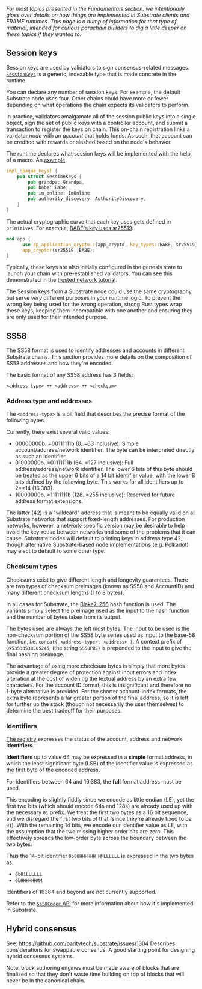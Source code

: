 _For most topics presented in the Fundamentals section, we intentionally gloss over details on how things are implemented in Substrate clients and FRAME runtimes._
_This page is a dump of information for that type of material, intended for curious parachain builders to dig a little deeper on these topics if they wanted to._

## Session keys

Session keys are used by validators to sign consensus-related messages. 
[`SessionKeys`](https://paritytech.github.io/substrate/master/sp_session/trait.SessionKeys.html) is a generic, indexable type that is made concrete in the runtime.

You can declare any number of session keys. 
For example, the default Substrate node uses four. 
Other chains could have more or fewer depending on what operations the chain expects its validators to perform.

In practice, validators amalgamate all of the session public keys into a single object, sign the set of public keys with a controller account, and submit a transaction to register the keys on chain.
This on-chain registration links a validator _node_ with an _account_ that holds funds. 
As such, that account can be credited with rewards or slashed based on the node's behavior.

The runtime declares what session keys will be implemented with the help of a macro. 
An [example](https://paritytech.github.io/substrate/master/src/node_runtime/lib.rs.html#435-442):

```rust
impl_opaque_keys! {
    pub struct SessionKeys {
        pub grandpa: Grandpa,
        pub babe: Babe,
        pub im_online: ImOnline,
        pub authority_discovery: AuthorityDiscovery,
    }
}
```

The actual cryptographic curve that each key uses gets defined in `primitives`. 
For example, [BABE's key uses sr25519](https://paritytech.github.io/substrate/master/src/sp_consensus_babe/lib.rs.html#44-47):

```rust
mod app {
	  use sp_application_crypto::{app_crypto, key_types::BABE, sr25519};
	  app_crypto!(sr25519, BABE);
}
```

Typically, these keys are also initially configured in the genesis state to launch your
chain with pre-established validators. You can see this demonstrated in the
[trusted network tutorial](/tutorials/get-started/trusted-network/).

The Session keys from a Substrate node could use the same cryptography, but serve _very_ different purposes in your runtime logic. 
To prevent the wrong key being used for the wrong operation, strong Rust types wrap these keys, keeping them incompatible with one another and ensuring they are only used for their intended purpose.

## SS58 

The SS58 format is used to identify addresses and accounts in different Substrate chains.
This section provides more details on the composition of SS58 addresses and how they're encoded.

The basic format of any SS58 address has 3 fields:

`<address-type> ++ <address> ++ <checksum>`

### Address type and addresses

The `<address-type>` is a bit field that describes the precise format of the following bytes.

Currently, there exist several valid values:

- 00000000b..=00111111b (0..=63 inclusive): Simple account/address/network identifier.
  The byte can be interpreted directly as such an identifier.
- 01000000b..=01111111b (64..=127 inclusive): Full address/address/network identifier.
  The lower 6 bits of this byte should be treated as the upper 6 bits of a 14 bit identifier value, with the lower 8 bits defined by the following byte.
  This works for all identifiers up to 2\*\*14 (16,383).
- 10000000b..=11111111b (128..=255 inclusive): Reserved for future address format extensions.

The latter (42) is a "wildcard" address that is meant to be equally valid on all Substrate networks that support fixed-length addresses.
For production networks, however, a network-specific version may be desirable to help avoid the key-reuse between networks and some of the problems that it can cause.
Substrate nodes will default to printing keys in address type 42, though alternative Substrate-based node implementations (e.g. Polkadot) may elect to default to some other type.

### Checksum types

Checksums exist to give different length and longevity guarantees.
There are two types of checksum preimages (known as SS58 and AccountID) and many different checksum lengths (1 to 8 bytes).

In all cases for Substrate, the [Blake2-256](https://en.wikipedia.org/wiki/BLAKE_(hash_function)) hash function is used.
The variants simply select the preimage used as the input to the hash function and the number of bytes taken from its output.

The bytes used are always the left most bytes.
The input to be used is the non-checksum portion of the SS58 byte series used as input to the base-58 function, i.e. `concat( <address-type>, <address> )`.
A context prefix of `0x53533538505245`, (the string `SS58PRE`) is prepended to the input to give the final hashing preimage.

The advantage of using more checksum bytes is simply that more bytes provide a greater degree of protection against input errors and index alteration at the cost of widening the textual address by an extra few characters.
For the account ID format, this is insignificant and therefore no 1-byte alternative is provided.
For the shorter account-index formats, the extra byte represents a far greater portion of the final address, so it is left for further up the stack (though not necessarily the user themselves) to determine the best tradeoff for their purposes.

### Identifiers

[The registry](https://github.com/paritytech/ss58-registry) expresses the status of the account, address and network **identifiers**.

**Identifiers** up to value 64 may be expressed in a **simple** format address, in which the least significant byte (LSB) of the identifier value is expressed as the first byte of the encoded address.

For identifiers between 64 and 16,383, the **full** format address must be used.

This encoding is slightly fiddly since we encode as little endian (LE), yet the first two bits (which should encode 64s and 128s) are already used up with the necessary `01` prefix.
We treat the first two bytes as a 16 bit sequence, and we disregard the first two bits of that (since they're already fixed to be `01`).
With the remaining 14 bits, we encode our identifier value as LE, with the assumption that the two missing higher order bits are zero.
This effectively spreads the low-order byte across the boundary between the two bytes.

Thus the 14-bit identifier `0b00HHHHHH_MMLLLLLL` is expressed in the two bytes as:

- `0b01LLLLLL`
- `0bHHHHHHMM`

Identifiers of 16384 and beyond are not currently supported.

Refer to the [`Ss58Codec` API](https://paritytech.github.io/substrate/master/sp_core/crypto/trait.Ss58Codec.html) for more information about how it's implemented in Substrate.

## Hybrid consensus

See: https://github.com/paritytech/substrate/issues/1304
Describes considerations for swappable consenus.
A good starting point for designing hybrid consesnus systems.

Note: block authoring engines must be made aware of blocks that are finalized so that they don't waste time building on top of blocks that will never be in the canonical chain.